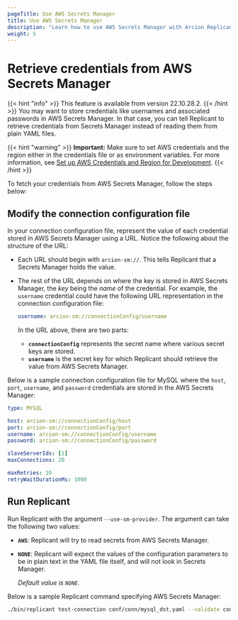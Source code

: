 ```yaml
---
pageTitle: Use AWS Secrets Manager
title: Use AWS Secrets Manager
description: "Learn how to use AWS Secrets Manager with Arcion Replicant. Replicant can retrieve credentials from Secrets Manager instead of reading from YAML files."
weight: 5
---
```


# Retrieve credentials from AWS Secrets Manager
{{< hint "info" >}}
This feature is available from version 22.10.28.2.
{{< /hint >}}
You may want to store credentials like usernames and associated passwords in AWS Secrets Manager. In that case, you can tell Replicant to retrieve credentials from Secrets Manager instead of reading them from plain YAML files. 

{{< hint "warning" >}}
**Important:** Make sure to set AWS credentials and the region either in the credentials file or as environment variables. For more information, see [Set up AWS Credentials and Region for Development](https://docs.aws.amazon.com/sdk-for-java/v1/developer-guide/setup-credentials.html).
{{< /hint >}}

To fetch your credentials from AWS Secrets Manager, follow the steps below:


## Modify the connection configuration file
In your connection configuration file, represent the value of each credential stored in AWS Secrets Manager using a URL. Notice the following about the structure of the URL:
  - Each URL should begin with `arcion-sm://`. This tells Replicant that a Secrets Manager holds the value.
  - The rest of the URL depends on where the key is stored in AWS Secrets Manager, the *key* being the *name* of the credential. For example, the `username` credential could have the following URL representation in the connection configuration file:

    ```YAML
    username: arcion-sm://connectionConfig/username
    ```

    In the URL above, there are two parts:
    - **`connectionConfig`** represents the secret name where various secret keys are stored.
    - **`username`** is the secret key for which Replicant should retrieve the value from AWS Secrets Manager.

Below is a sample connection configuration file for MySQL where the `host`, `port`, `username`, and `password` credentials are stored in the AWS Secrets Manager:

```YAML
type: MYSQL

host: arcion-sm://connectionConfig/host
port: arcion-sm://connectionConfig/port
username: arcion-sm://connectionConfig/username
password: arcion-sm://connectionConfig/password

slaveServerIds: [1]
maxConnections: 20

maxRetries: 10
retryWaitDurationMs: 1000
```

## Run Replicant
Run Replicant with the argument `--use-sm-provider`. The argument can take the following two values: 
  - **`AWS`**: Replicant will try to read secrets from AWS Secrets Manager.
  - **`NONE`**: Replicant will expect the values of the configuration parameters to be in plain text in the YAML file itself, and will not look in Secrets Manager. 

    *Default value is `NONE`.*

  Below is a sample Replicant command specifying AWS Secrets Manager:

  ```sh
  ./bin/replicant test-connection conf/conn/mysql_dst.yaml --validate conf/validate/validationchecks.json --use-sm-provider AWS
  ```